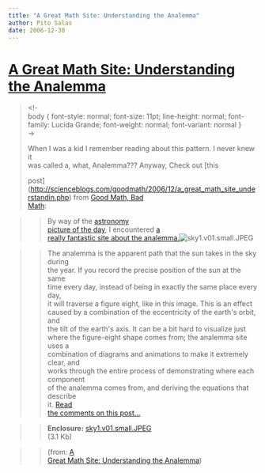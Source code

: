 ```yaml
---
title: "A Great Math Site: Understanding the Analemma"
author: Pito Salas
date: 2006-12-30
---
```

# [A Great Math Site: Understanding the Analemma](None)



>
> <!-  
>  body { font-style: normal; font-size: 11pt; line-height: normal; font-
> family: Lucida Grande; font-weight: normal; font-variant: normal }  
>  ->
>
> When I was a kid I remember reading about this pattern. I never knew it  
>  was called a, what, Analemma??? Anyway, Check out [this  
>
> post](<http://scienceblogs.com/goodmath/2006/12/a_great_math_site_understandin.php>)
> from [Good Math, Bad  
>  Math](<http://scienceblogs.com/goodmath/>):
>

>> By way of the [astronomy  
>  picture of the day](<http://antwrp.gsfc.nasa.gov/apod/astropix.html>), I
> encountered [a  
>  really fantastic site about the
> analemma.](<http://www.analemma.com/Pages/framesPage.html>)![sky1.v01.small.JPEG](https://i0.wp.com/scienceblogs.com/goodmath/upload/2006/12/sky1.v01.small.JPEG?resize=189%2C231)
>>

>> The analemma is the apparent path that the sun takes in the sky during  
>  the year. If you record the precise position of the sun at the same  
>  time every day, instead of being in exactly the same place every day,  
>  it will traverse a figure eight, like in this image. This is an effect  
>  caused by a combination of the eccentricity of the earth's orbit, and  
>  the tilt of the earth's axis. It can be a bit hard to visualize just  
>  where the figure-eight shape comes from; the analemma site uses a  
>  combination of diagrams and animations to make it extremely clear, and  
>  works through the entire process of demonstrating where each component  
>  of the analemma comes from, and deriving the equations that describe  
>  it. [Read  
>  the comments on this
> post…](<http://scienceblogs.com/goodmath/2006/12/a_great_math_site_understandin.php#commentsArea>)
>>

>> **Enclosure:**
[sky1.v01.small.JPEG](<http://scienceblogs.com/goodmath/upload/2006/12/sky1.v01.small.JPEG>)  
>  (3.1 Kb)
>>

>> (from: [A  
>  Great Math Site: Understanding the
> Analemma](<http://scienceblogs.com/goodmath/2006/12/a_great_math_site_understandin.php>))



